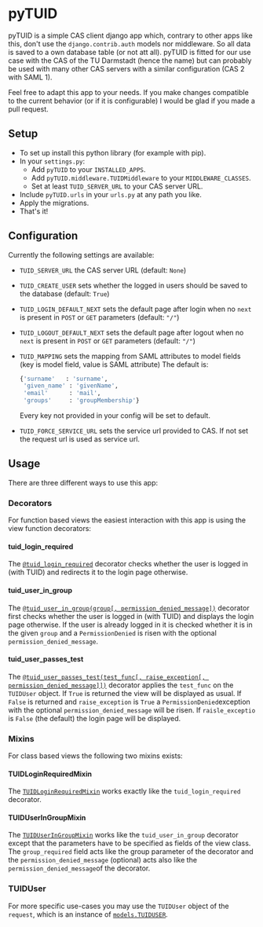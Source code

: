# pyTUID
pyTUID is a simple CAS client django app which, contrary to other apps like this, don't use the `django.contrib.auth` models nor middleware. So all data is saved to a own database table (or not att all).
pyTUID is fitted for our use case with the CAS of the TU Darmstadt (hence the name) but can probably be used with many other CAS servers with a similar configuration (CAS 2 with SAML 1).

Feel free to adapt this app to your needs. If you make changes compatible to the current behavior (or if it is configurable) I would be glad if you made a pull request.

## Setup
* To set up install this python library (for example with pip).
* In your `settings.py`:
  * Add `pyTUID` to your `INSTALLED_APPS`.
  * Add `pyTUID.middleware.TUIDMiddleware` to your `MIDDLEWARE_CLASSES`.
  * Set at least `TUID_SERVER_URL` to your CAS server URL.
* Include `pyTUID.urls` in your `urls.py` at any path you like.
* Apply the migrations.
* That's it!

## Configuration
Currently the following settings are available:
* `TUID_SERVER_URL` the CAS server URL (default: `None`)
* `TUID_CREATE_USER` sets whether the logged in users should be saved to the database (default: `True`)
* `TUID_LOGIN_DEFAULT_NEXT` sets the default page after login when no `next` is present in `POST` or `GET` parameters (default: `"/"`)
* `TUID_LOGOUT_DEFAULT_NEXT` sets the default page after logout when no `next` is present in `POST` or `GET` parameters (default: `"/"`)
* `TUID_MAPPING` sets the mapping from SAML attributes to model fields (key is model field, value is SAML attribute)
  The default is:

  ```python
  {'surname'   : 'surname',
   'given_name' : 'givenName',
   'email'      : 'mail',
   'groups'     : 'groupMembership'}
  ```
  Every key not provided in your config will be set to default.
* `TUID_FORCE_SERVICE_URL` sets the service url provided to CAS. If not set the
  request url is used as service url.

## Usage
There are three different ways to use this app:

### Decorators
For function based views the easiest interaction with this app is using the view function decorators:

#### tuid_login_required
The [`@tuid_login_required`](https://github.com/d120/pyTUID/blob/240d5c6/pyTUID/decorators.py#L35) decorator checks whether the user is logged in (with TUID) and redirects it to the login page otherwise.

#### tuid_user_in_group
The [`@tuid_user_in_group(group[, permission_denied_message])`](https://github.com/d120/pyTUID/blob/240d5c6/pyTUID/decorators.py#L49) decorator first checks whether the user is logged in (with TUID) and displays the login page otherwise. If the user is already logged in it is checked whether it is in the given `group` and a `PermissionDenied` is risen with the optional `permission_denied_message`.

#### tuid_user_passes_test
The [`@tuid_user_passes_test(test_func[, raise_exception[, permission_denied_message]])`](https://github.com/d120/pyTUID/blob/240d5c6/pyTUID/decorators.py#L10) decorator applies the `test_func` on the `TUIDUser` object. If `True` is returned the view will be displayed as usual. If `False` is returned and `raise_exception` is `True` a `PermissionDenied`exception with the optional `permission_denied_message` will be risen. If `raisle_exceptio` is `False` (the default) the login page will be displayed.

### Mixins
For class based views the following two mixins exists:

#### TUIDLoginRequiredMixin
The [`TUIDLoginRequiredMixin`](https://github.com/d120/pyTUID/blob/240d5c6/pyTUID/mixins.py#L6) works exactly like the `tuid_login_required` decorator.

#### TUIDUserInGroupMixin
The [`TUIDUserInGroupMixin`](https://github.com/d120/pyTUID/blob/240d5c6/pyTUID/mixins.py#L20) works like the `tuid_user_in_group` decorator except that the parameters have to be specified as fields of the view class. The `group_required` field acts like the group parameter of the decorator and the `permission_denied_message` (optional) acts also like the `permission_denied_message`of the decorator.

### TUIDUser
For more specific use-cases you may use the `TUIDUser` object of the `request`, which is an instance of [`models.TUIDUSER`](https://github.com/d120/pyTUID/blob/240d5c6/pyTUID/models.py#L4).
